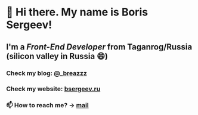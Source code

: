 # 👋 Hi there. My name is **Boris Sergeev**!
## I'm a *Front-End Developer* from Taganrog/Russia (silicon valley in Russia 😄)
### Check my blog: [@_breazzz](https://www.instagram.com/_breazzz/)
### Check my website: [bsergeev.ru](https://bsergeev.ru/)

### 📫 How to reach me? -> [mail](mailto:breazzz.mail@yandex.ru)

<!--
**Breazzz/Breazzz** is a ✨ _special_ ✨ repository because its `README.md` (this file) appears on your GitHub profile.

Here are some ideas to get you started:

- 🔭 I’m currently working on ...
- 🌱 I’m currently learning ...
- 👯 I’m looking to collaborate on ...
- 🤔 I’m looking for help with ...
- 💬 Ask me about ...
- 📫 How to reach me: ...
- 😄 Pronouns: ...
- ⚡ Fun fact: ...
-->
